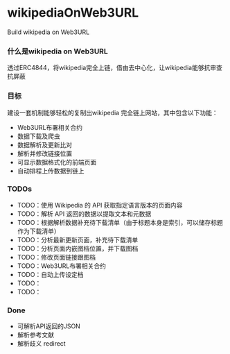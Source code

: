 # wikipediaOnWeb3URL
Build wikipedia on Web3URL

### 什么是wikipedia on Web3URL

透过ERC4844，将wikipedia完全上链，借由去中心化，让wikipedia能够抗审查抗屏蔽

### 目标

建设一套机制能够轻松的复制出wikipedia 完全链上网站，其中包含以下功能：

- Web3URL布署相关合约
- 数据下载及爬虫
- 数据解析及更新比对
- 解析并修改链接位置
- 可显示数据格式化的前端页面
- 自动排程上传数据到链上




### TODOs

- TODO：使用 Wikipedia 的 API 获取指定语言版本的页面内容
- TODO：解析 API 返回的数据以提取文本和元数据
- TODO：根据解析数据补充待下载清单（由于标题本身是索引，可以储存标题作为下载清单）
- TODO：分析最新更新页面，补充待下载清单
- TODO：分析页面内嵌图档位置，并下载图档
- TODO：修改页面链接跟图档
- TODO：Web3URL布署相关合约
- TODO：自动上传设定档
- TODO：
- TODO：

### Done

- 可解析API返回的JSON
- 解析参考文献
- 解析歧义 redirect
